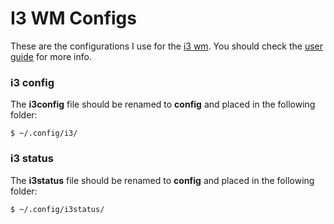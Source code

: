 # I3 WM Configs

These are the configurations I use for the [i3 wm](https://i3wm.org/). You should check the [user guide](https://i3wm.org/docs/userguide.html) for more info.


### i3 config

The **i3config** file should be renamed to **config** and placed in the following folder:
```
$ ~/.config/i3/
```
### i3 status

The **i3status** file should be renamed to **config** and placed in the following folder:
```
$ ~/.config/i3status/
```
